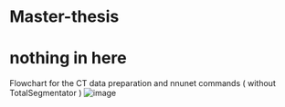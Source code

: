 # Master-thesis

# nothing in here

Flowchart for the CT data preparation and nnunet commands ( without TotalSegmentator ) 
![image](https://github.com/Peaceandmaths/Master-thesis/assets/117741432/a7f3aa2a-2c49-476b-9c8c-379a2918eecd)
